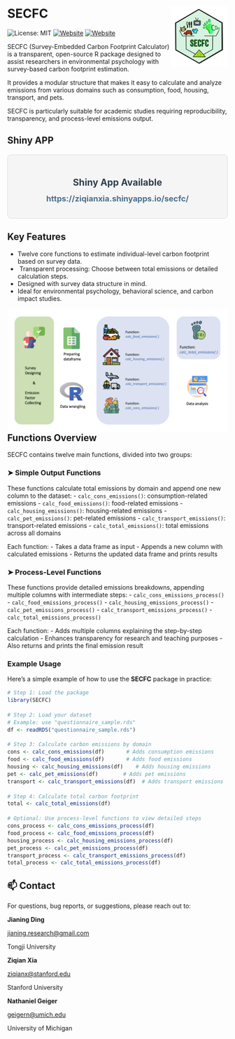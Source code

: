 
<!-- README.md is generated from README.Rmd. Please edit that file -->

# SECFC <img src="source-files/logo.png" align="right" height="139"/>

![License: MIT](https://img.shields.io/badge/License-MIT-yellow.svg)
[![Website](https://img.shields.io/badge/Website-Jianing_Ding-skyblue)](https://jianing-ding.netlify.app/)
[![Website](https://img.shields.io/badge/Website-Ziqian_Xia-red)](https://ziqian-xia.tech/)

<!-- badges: start -->
<!-- badges: end -->

SECFC (Survey-Embedded Carbon Footprint Calculator) is a transparent,
open-source R package designed to assist researchers in environmental
psychology with survey-based carbon footprint estimation.

It provides a modular structure that makes it easy to calculate and
analyze emissions from various domains such as consumption, food,
housing, transport, and pets.

SECFC is particularly suitable for academic studies requiring
reproducibility, transparency, and process-level emissions output.

## Shiny APP

<div style="text-align: center; background-color: #f5f5f5; padding: 20px; border-radius: 8px; border: 1px solid #ddd; margin: 20px auto; max-width: 500px;">

<h2 style="color: #2C3E50; margin-bottom: 10px;">
Shiny App Available
</h2>
<p>
<a href="https://ziqianxia.shinyapps.io/secfc/" target="_blank" style="font-size: 18px; color: #4A6D8C; text-decoration: none; font-weight: bold;">
https://ziqianxia.shinyapps.io/secfc/ </a>
</p>

</div>

## Key Features

- Twelve core functions to estimate individual-level carbon footprint
  based on survey data.
- ️ Transparent processing: Choose between total emissions or detailed
  calculation steps.
- Designed with survey data structure in mind.
- Ideal for environmental psychology, behavioral science, and carbon
  impact studies.

<img src="https://github.com/jianing-d/SECFC/blob/main/source-files/flowchart.png?raw=true" align="right" />

## ️ Functions Overview

SECFC contains twelve main functions, divided into two groups:

### ➤ Simple Output Functions

These functions calculate total emissions by domain and append one new
column to the dataset: - `calc_cons_emissions()`: consumption-related
emissions - `calc_food_emissions()`: food-related emissions -
`calc_housing_emissions()`: housing-related emissions -
`calc_pet_emissions()`: pet-related emissions -
`calc_transport_emissions()`: transport-related emissions -
`calc_total_emissions()`: total emissions across all domains

Each function: - Takes a data frame as input - Appends a new column with
calculated emissions - Returns the updated data frame and prints results

### ➤ Process-Level Functions

These functions provide detailed emissions breakdowns, appending
multiple columns with intermediate steps: -
`calc_cons_emissions_process()` - `calc_food_emissions_process()` -
`calc_housing_emissions_process()` - `calc_pet_emissions_process()` -
`calc_transport_emissions_process()` - `calc_total_emissions_process()`

Each function: - Adds multiple columns explaining the step-by-step
calculation - Enhances transparency for research and teaching purposes -
Also returns and prints the final emission result

### Example Usage

Here’s a simple example of how to use the **SECFC** package in practice:

``` r
# Step 1: Load the package
library(SECFC)

# Step 2: Load your dataset
# Example: use "questionnaire_sample.rds"
df <- readRDS("questionnaire_sample.rds")

# Step 3: Calculate carbon emissions by domain
cons <- calc_cons_emissions(df)       # Adds consumption emissions
food <- calc_food_emissions(df)       # Adds food emissions
housing <- calc_housing_emissions(df)    # Adds housing emissions
pet <- calc_pet_emissions(df)        # Adds pet emissions
transport <- calc_transport_emissions(df)  # Adds transport emissions

# Step 4: Calculate total carbon footprint
total <- calc_total_emissions(df)

# Optional: Use process-level functions to view detailed steps
cons_process <- calc_cons_emissions_process(df)
food_process <- calc_food_emissions_process(df)
housing_process <- calc_housing_emissions_process(df)
pet_process <- calc_pet_emissions_process(df)
transport_process <- calc_transport_emissions_process(df)
total_process <- calc_total_emissions_process(df)
```

## 📫 Contact

For questions, bug reports, or suggestions, please reach out to:

**Jianing Ding**

<jianing.research@gmail.com>

Tongji University

**Ziqian Xia**

<ziqianx@stanford.edu>

Stanford University

**Nathaniel Geiger**

<geigern@umich.edu>

University of Michigan
